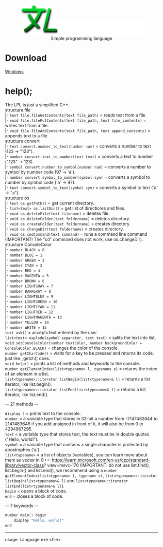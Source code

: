<p align="center">
  <img src="Language_logo.png" height="100"></img><img height="50" src="text.png"></img><br />
  Simple programming language
</p>

# Download
[Windows](https://github.com/NikkyHika/Programming-Language-Language/releases/tag/v1.0.4)

# help();
The LPL is just a simplified C++.  
structure file  
|-   `text file.fileGetContents(text file_path)` = reads text from a file.  
|-   `void file.filePutContents(text file_path, text file_contents)` = writes text from a file.  
|-   `void file.fileAddContents(text file_path, text append_contents)` = appends text to a file.  
structure convert  
|-   `text convert.number_to_text(number num)` = converts a number to text (123 -> "123").  
|-   `number convert.text_to_number(text text)` = converts a text to number ("123" -> 123).  
|-   `symbol convert.number_to_symbol(number num)` = converts a number to symbol by number code (97 -> 'a').  
|-   `number convert.symbol_to_number(symbol sym)` = converts a symbol to number by symbol code ('a' -> 97).  
|-   `text convert.symbol_to_text(symbol sym)` = converts a symbol to text ('a' -> "a").  
structure os  
|-   `text os.getPath()` = get current directory.  
|-   `list<text> os.listDir()` = get list of directiores and files.  
|-   `void os.deleteFile(text filename)` = deletes file.  
|-   `void os.deleteFolder(text foldername)` = deletes directory.  
|-   `void os.createFolder(text foldername)` = creates directory.  
|-   `void os.changeDir(text foldername)` = creates directory.  
|-   `void os.cmdCommand(text command)` = runs a command line command (IMPORTANT! The "cd" command does not work, use os.changeDir).  
structure ConsoleColor  
|-   `number BLACK = 0`  
|-   `number BLUE = 1`  
|-   `number GREEN = 2`  
|-   `number CYAN = 3`  
|-   `number RED = 4`  
|-   `number MAGENTA = 5`  
|-   `number BROWN = 6`  
|-   `number LIGHTGRAY = 7`  
|-   `number DARKGRAY = 8`  
|-   `number LIGHTBLUE = 9`  
|-   `number LIGHTGREEN = 10`  
|-   `number LIGHTCYAN = 11`  
|-   `number LIGHTRED = 12`  
|-   `number LIGHTMAGENTA = 13`  
|-   `number YELLOW = 14`  
|-   `number WHITE = 15`  
`text ask()` = accepts text entered by the user.  
`list<text> explode(symbol separator, text text)` = splits the text into list<text>.  
`void setConsoleColor(number textColor, number backgroundColor = ConsoleColor.BLACK)` = changes the color of the console.  
`number getCharCode()` = waits for a key to be pressed and returns its code, just like _getch() does.  
`void help()` = prints a list of methods and keywords to the console.  
`number getElementIndex(list<typename> l, typename e)` = returns the index of an element in a list.  
`list<typename>::iterator listBegin(list<typename>& l)` = returns a list iterator, like list<typename>.begin().  
`list<typename>::iterator listEnd(list<typename>& l)` = returns a list iterator, like list<typename>.end().  
  
-- 21 methods --  
  
`display ?` = prints text to the console.  
`number` = a variable type that stores in 32-bit a number from -2147483644 to 2147483648 if you add unsigned in front of it, it will also be from 0 to 4294967295.  
`text` = a variable type that stores text, the text must be in double quotes ("Hello, world!").  
`symbol` = a variable type that contains a single character is protected by apostrophes ('a').  
`list<typename>` = a list of objects (variables), you can learn more about them as vector in C++: https://learn.microsoft.com/en-us/cpp/standard-library/vector-class?  view=msvc-170 (IMPORTANT: do not use list<typename>.find(), list<typename>.begin() and list<typename>.end(), we recommend using a `number getElementIndex(list<typename> l, typename e)`, `list<typename>::iterator listBegin(list<typename>& l)` and `list<typename>::iterator listEnd(list<typename>& l)`).  
`begin` = opens a block of code.  
`end` = closes a block of code.  
  
-- 7 keywords --  
```cpp
number main() begin
	display "Hello, world!"
end
```

-----------------------------------------------------------------------------------

usage: Language.exe \<file\>

